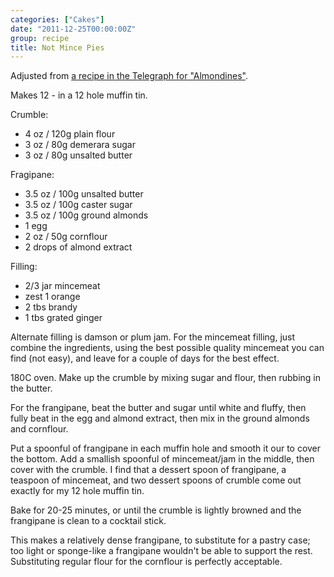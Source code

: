 ```yaml
---
categories: ["Cakes"]
date: "2011-12-25T00:00:00Z"
group: recipe
title: Not Mince Pies
---
```



Adjusted from [a recipe in the Telegraph for "Almondines"](http://www.telegraph.co.uk/travel/destinations/europe/uk/london/8946631/Cake-recipe-Edd-Kimbers-almondines.html). 

Makes 12 - in a 12 hole muffin tin.

Crumble:

- 4 oz / 120g plain flour
- 3 oz / 80g demerara sugar
- 3 oz / 80g unsalted butter

Fragipane:

- 3\.5 oz / 100g unsalted butter
- 3\.5 oz / 100g caster sugar
- 3\.5 oz /  100g ground almonds
- 1 egg
- 2 oz / 50g cornflour
- 2 drops of almond extract

Filling:

- 2/3 jar mincemeat
- zest 1 orange
- 2 tbs brandy
- 1 tbs grated ginger

Alternate filling is damson or plum jam.  For the mincemeat filling, just combine the ingredients, using the best possible quality mincemeat you can find (not easy), and leave for a couple of days for the best effect.

180C oven.  Make up the crumble by mixing sugar and flour, then rubbing in the butter.

For the frangipane, beat the butter and sugar until white and fluffy, then fully beat in the egg and almond extract, then mix in the ground almonds and cornflour.

Put a spoonful of frangipane in each muffin hole and smooth it our to cover the bottom.  Add a smallish spoonful of mincemeat/jam in the middle, then cover with the crumble.  I find that a dessert spoon of frangipane, a teaspoon of mincemeat, and two dessert spoons of crumble come out exactly for my 12 hole muffin tin.

Bake for 20-25 minutes, or until the crumble is lightly browned and the frangipane is clean to a cocktail stick.

This makes a relatively dense frangipane, to substitute for a pastry case; too light or sponge-like a frangipane wouldn't be able to support the rest.  Substituting regular flour for the cornflour is perfectly acceptable.